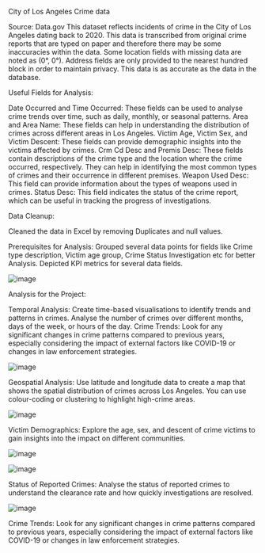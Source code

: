City of Los Angeles Crime data

Source: Data.gov
This dataset reflects incidents of crime in the City of Los Angeles dating back to 2020.
This data is transcribed from original crime reports that are typed on paper and therefore there may be some inaccuracies within the data.
Some location fields with missing data are noted as (0°, 0°). Address fields are only provided to the nearest hundred block in order to maintain privacy. 
This data is as accurate as the data in the database. 

Useful Fields for Analysis:

Date Occurred and Time Occurred: These fields can be used to analyse crime trends over time, such as daily, monthly, or seasonal patterns.
Area and Area Name: These fields can help in understanding the distribution of crimes across different areas in Los Angeles.
Victim Age, Victim Sex, and Victim Descent: These fields can provide demographic insights into the victims affected by crimes.
Crm Cd Desc and Premis Desc: These fields contain descriptions of the crime type and the location where the crime occurred, respectively. They can help in identifying the most common types of crimes and their occurrence in different premises.
Weapon Used Desc: This field can provide information about the types of weapons used in crimes.
Status Desc: This field indicates the status of the crime report, which can be useful in tracking the progress of investigations.

Data Cleanup:

Cleaned the data in Excel by removing Duplicates and null values. 

Prerequisites for Analysis:
Grouped several data points for fields like Crime type description, Victim age group, Crime Status Investigation etc for better Analysis. Depicted KPI metrics for several data fields. 

![image](https://github.com/Riya-Lunagariya/City-of-Los-Angeles-Crime-Data-Analysis/assets/81770671/d5c24ac8-0f09-4655-9e8d-3657c2cfd578)

Analysis for the Project:

Temporal Analysis: Create time-based visualisations to identify trends and patterns in crimes. Analyse the number of crimes over different months, days of the week, or hours of the day. 
Crime Trends: Look for any significant changes in crime patterns compared to previous years, especially considering the impact of external factors like COVID-19 or changes in law enforcement strategies.

![image](https://github.com/Riya-Lunagariya/City-of-Los-Angeles-Crime-Data-Analysis/assets/81770671/7ccd0036-2fa0-4d45-928d-2e44ae4d3893)

Geospatial Analysis: Use latitude and longitude data to create a map that shows the spatial distribution of crimes across Los Angeles. You can use colour-coding or clustering to highlight high-crime areas.

![image](https://github.com/Riya-Lunagariya/City-of-Los-Angeles-Crime-Data-Analysis/assets/81770671/8c98bbbf-0dd4-4047-8434-e3c1c69cb1a4)

Victim Demographics: Explore the age, sex, and descent of crime victims to gain insights into the impact on different communities.

![image](https://github.com/Riya-Lunagariya/City-of-Los-Angeles-Crime-Data-Analysis/assets/81770671/1282c995-2960-425d-8364-b3f278f09bb8)

![image](https://github.com/Riya-Lunagariya/City-of-Los-Angeles-Crime-Data-Analysis/assets/81770671/a60e2779-11d8-4a97-9123-995694bf2925)

Status of Reported Crimes: Analyse the status of reported crimes to understand the clearance rate and how quickly investigations are resolved.

![image](https://github.com/Riya-Lunagariya/City-of-Los-Angeles-Crime-Data-Analysis/assets/81770671/6700e7a3-9208-4b4b-bb3a-362079dac6f4)

Crime Trends: Look for any significant changes in crime patterns compared to previous years, especially considering the impact of external factors like COVID-19 or changes in law enforcement strategies.




